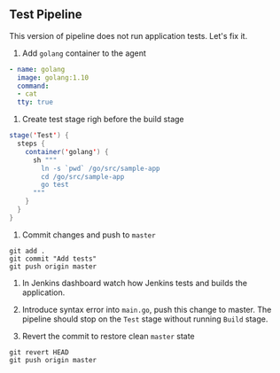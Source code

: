 Test Pipeline
--------------------

This version of pipeline does not run application tests. Let's fix it.

1. Add `golang` container to the agent

  ```yaml
  - name: golang
    image: golang:1.10
    command:
    - cat
    tty: true
  ```

1. Create test stage righ before the build stage

  ```java
  stage('Test') {
    steps {
      container('golang') {
        sh """
          ln -s `pwd` /go/src/sample-app
          cd /go/src/sample-app
          go test
        """
      }
    }
  }
  ```

1. Commit changes and push to `master`

  ```
  git add .
  git commit "Add tests"
  git push origin master
  ```

1. In Jenkins dashboard watch how Jenkins tests and builds the application.

1. Introduce syntax error into `main.go`, push this change to master. The pipeline should stop on the `Test` stage without running `Build` stage.

1. Revert the commit to restore clean `master` state

  ```
  git revert HEAD
  git push origin master
  ```
